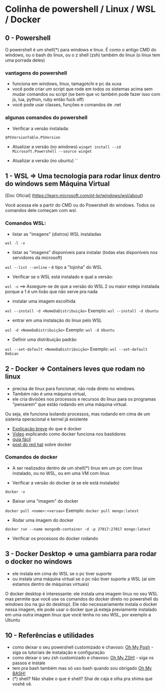 # Colinha de powershell / Linux / WSL / Docker 

## 0 - Powershell
O powershell é um shell(*) para windows e linux. É como o antigo CMD do windows, ou o bash do linux, ou o z shell (zsh) também do linux (o linux tem uma porrada deles)

### vantagens do powershell
- funciona em windows, linux, tamagotchi e pc da xuxa
- você pode criar um script que rode em todos os sistemas acima sem mudar comandos ou script (se bem que vc também pode fazer isso com js, lua, python, ruby então fuck off)
- você pode usar classes, funções e comandos de .net

### algunas comandos do powershell
- Verificar a versão instalada:

`$PSVersionTable.PSVersion` 

- Atualizar a versão (no windows)
`winget install --id Microsoft.Powershell --source winget`

- Atualizar a versão (no ubuntu)
``

## 1 - WSL => Uma tecnologia para rodar linux dentro do windows sem Máquina Virtual
[Doc Oficial] (https://learn.microsoft.com/pt-br/windows/wsl/about)

Você acessa ele a partir do CMD ou do Powershell do windows. Todos os comandos dele começam com wsl.

### Comandos WSL:
- listar as "imagens" (distros) WSL instaladas

`wsl -l -v`

- listar as "imagens" disponíveis para instalar (todas elas disponíveis nos servidores da microsoft)

`wsl --list --online` - é tipo a "lojinha" do WSL

- Verificar se o WSL está instalado e qual a versão:

`wsl -v` ==> Assegure-se de que a versão do WSL 2 ou maior esteja instalada porque a 1 é um lixão que não serve pra nada

- instalar uma imagem escolhida

`wsl --install -d <NomeDaDistribuição>` Exemplo: `wsl --install -d Ubuntu`

- entrar em uma instalação do linux pelo WSL

`wsl -d <NomeDaDistribuição>` Exemplo: `wsl -d Ubuntu`

- Definir uma distribuição padrão

`wsl --set-default <NomeDaDistribuição>` Exemplo: `wsl --set-default Debian`



## 2 - Docker => Containers leves que rodam no linux
- precisa de linux para funcionar, não roda direto no windows. 
- Também não é uma máquina virtual, 
- ele cria divisões nos processos e recursos do linux para os programas "pensarem" que estão rodando em uma máquina virtual. 

Ou seja, ele funciona isolando processos, mas rodando em cima de um sistema operacional e kernel já existente


- [Explicação breve](https://www.alura.com.br/artigos/comecando-com-docker) do que é docker
- [Video](https://youtu.be/85k8se4Zo70) explicando como docker funciona nos bastidores
- [guia fácil](https://www.dio.me/articles/primeiros-passos-com-o-docker-um-guia-facil) 
- [post do red hat](https://www.redhat.com/pt-br/topics/containers/what-is-docker) sobre docker


### Comandos de docker
- A ser realizados dentro de um shell(*) linux em um pc com linux instalado, ou no WSL, ou em uma VM com linux

- Verificar a versão do docker (e se ele está instalado)

`docker -v `

- Baixar uma "imagem" do docker

`docker pull <nome>:<versao>` Exemplo: `docker pull mongo:latest`

- Rodar uma imagem do docker

`docker run --name mongodb-container -d -p 27017:27017 mongo:latest`

- Verificar os processos do docker rodando


## 3 - Docker Desktop => uma gambiarra para rodar o docker no windows
- ele instala em cima do WSL se o pc tiver suporte 
- ou instala uma máquina virtual se o pc não tiver suporte a WSL (aí sim estamos dentro de máquinas virtuais)

O docker desktop é interessante: ele instala uma imagem linux no seu WSL mas permite que você use os comandos do docker direto no powershell do windows (ou na gui do desktop). Ele não necessariamente instala o docker nessa imagem, ele pode usar o docker que já esteja previamente instalado em uma outra imagem linux que você tenha no seu WSL, por exemplo a Ubuntu


## 10 - Referências e utilidades
- como deixar o seu powershell customizado e chavoso: [Oh My Posh](https://ohmyposh.dev/) - siga os tutoriais de instalação e configuração
- como deixar o seu zsh customizado e chavoso: [Oh My ZSH!](https://ohmyz.sh/) - siga os passos e instale
- tem pra bash também mas só uso bash quando sou obrigado [Oh My BASH!](https://ohmybash.nntoan.com/)
- (*) shell? Não shabe o que é shell? Shai de caja e olha pra shima que voshê vê. 